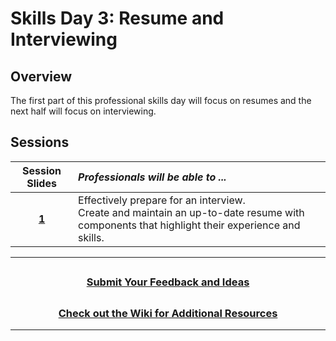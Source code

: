 # Skills Day 3: Resume and Interviewing

## Overview

The first part of this professional skills day will focus on resumes and the next half will focus on interviewing.

## Sessions

|                                                       Session Slides                                                       | _Professionals will be able to ..._                                                                                                           |
| :------------------------------------------------------------------------------------------------------------------------: | :-------------------------------------------------------------------------------------------------------------------------------------------- |
| [**1**](https://docs.google.com/presentation/d/1caq7ZivpL8F-ufvaD_R5O9v_AuenAxaPI57tJutOu3E/edit#slide=id.g8a202dd44c_0_0) | Effectively prepare for an interview.<br>Create and maintain an up-to-date resume with components that highlight their experience and skills. |

---

## <h3 align="center"><a href="https://forms.gle/vyAD1HFwXHZMRXrr9">Submit Your Feedback and Ideas</a></h3>

## <h3 align="center"><a href="https://github.com/itscodenation/curriculum-20-21/wiki">Check out the Wiki for Additional Resources</a></h3>

---
